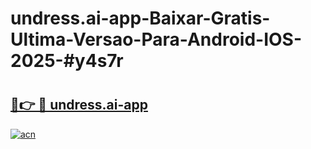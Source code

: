 # undress.ai-app-Baixar-Gratis-Ultima-Versao-Para-Android-IOS-2025-#y4s7r

# <h2><a href="https://ainizakaria.my?title=undress.ai-app&ref=25M">🔗👉 🔴 undress.ai-app</a></h2>

[![acn](https://github.com/user-attachments/assets/0f9c940e-d8b0-45ae-aac7-cd30a18b3e1c)](https://ainizakaria.my?title=undress.ai-app&ref=25M)

